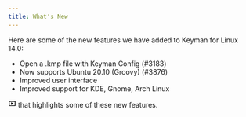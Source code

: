 ```yaml
---
title: What's New
---
```


Here are some of the new features we have added to Keyman for Linux 14.0:

* Open a .kmp file with Keyman Config (#3183)
* Now supports Ubuntu 20.10 (Groovy) (#3876)
* Improved user interface
* Improved support for KDE, Gnome, Arch Linux

[![Watch a video](../linux_images/video.png)](https://youtu.be/4W9Z9_IFUII)
that highlights some of these new features.
